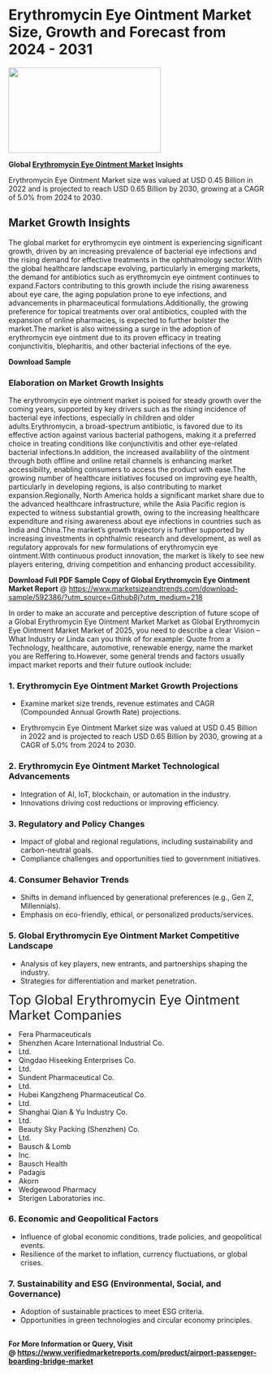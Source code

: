 <H1>Erythromycin Eye Ointment Market Size, Growth and Forecast from 2024 - 2031</H1><img class="aligncenter size-medium wp-image-584254" src="https://thirdeyenews.in/wp-content/uploads/2024/09/Global-Market-Research-300x168.jpeg" alt="" width="300" height="168" /><p><strong>Global&nbsp;<a href="https://www.marketsizeandtrends.com/download-sample/592386/?utm_source=Github8j?utm_medium=218">Erythromycin Eye Ointment Market</a> Insights</strong></p><p>Erythromycin Eye Ointment Market size was valued at USD 0.45 Billion in 2022 and is projected to reach USD 0.65 Billion by 2030, growing at a CAGR of 5.0% from 2024 to 2030.</p><p><h2>Market Growth Insights</h2> The global market for erythromycin eye ointment is experiencing significant growth, driven by an increasing prevalence of bacterial eye infections and the rising demand for effective treatments in the ophthalmology sector.With the global healthcare landscape evolving, particularly in emerging markets, the demand for antibiotics such as erythromycin eye ointment continues to expand.Factors contributing to this growth include the rising awareness about eye care, the aging population prone to eye infections, and advancements in pharmaceutical formulations.Additionally, the growing preference for topical treatments over oral antibiotics, coupled with the expansion of online pharmacies, is expected to further bolster the market.The market is also witnessing a surge in the adoption of erythromycin eye ointment due to its proven efficacy in treating conjunctivitis, blepharitis, and other bacterial infections of the eye.<p><strong>Download Sample</strong></p> <h3>Elaboration on Market Growth Insights</h3> The erythromycin eye ointment market is poised for steady growth over the coming years, supported by key drivers such as the rising incidence of bacterial eye infections, especially in children and older adults.Erythromycin, a broad-spectrum antibiotic, is favored due to its effective action against various bacterial pathogens, making it a preferred choice in treating conditions like conjunctivitis and other eye-related bacterial infections.In addition, the increased availability of the ointment through both offline and online retail channels is enhancing market accessibility, enabling consumers to access the product with ease.The growing number of healthcare initiatives focused on improving eye health, particularly in developing regions, is also contributing to market expansion.Regionally, North America holds a significant market share due to the advanced healthcare infrastructure, while the Asia Pacific region is expected to witness substantial growth, owing to the increasing healthcare expenditure and rising awareness about eye infections in countries such as India and China.The market’s growth trajectory is further supported by increasing investments in ophthalmic research and development, as well as regulatory approvals for new formulations of erythromycin eye ointment.With continuous product innovation, the market is likely to see new players entering, driving competition and enhancing product accessibility.<p><span class=""><strong>Download Full PDF Sample Copy of Global Erythromycin Eye Ointment Market Report</strong> @ <a href="https://www.marketsizeandtrends.com/download-sample/592386/?utm_source=Github8j?utm_medium=218" target="_blank">https://www.marketsizeandtrends.com/download-sample/592386/?utm_source=Github8j?utm_medium=218</a></span></p><p>In order to make an accurate and perceptive description of future scope of a Global&nbsp;Erythromycin Eye Ointment Market Market as Global&nbsp;Erythromycin Eye Ointment Market Market of 2025, you need to describe a clear Vision &ndash; What Industry or Linda can you think of for example: Quote from a Technology, healthcare, automotive, renewable energy, name the market you are Reffering to.However, some general trends and factors usually impact market reports and their future outlook include:</p><h3>1.&nbsp;<strong>Erythromycin Eye Ointment Market Growth Projections</strong></h3><ul><li>Examine market size trends, revenue estimates and CAGR (Compounded Annual Growth Rate) projections.</li><li><p>Erythromycin Eye Ointment Market size was valued at USD 0.45 Billion in 2022 and is projected to reach USD 0.65 Billion by 2030, growing at a CAGR of 5.0% from 2024 to 2030.</p></li></ul><h3>2.&nbsp;<strong>Erythromycin Eye Ointment Market Technological Advancements</strong></h3><ul><li>Integration of AI, IoT, blockchain, or automation in the industry.</li><li>Innovations driving cost reductions or improving efficiency.</li></ul><h3>3.&nbsp;<strong>Regulatory and Policy Changes</strong></h3><ul><li>Impact of global and regional regulations, including sustainability and carbon-neutral goals.</li><li>Compliance challenges and opportunities tied to government initiatives.</li></ul><h3>4.&nbsp;<strong>Consumer Behavior Trends</strong></h3><ul><li>Shifts in demand influenced by generational preferences (e.g., Gen Z, Millennials).</li><li>Emphasis on eco-friendly, ethical, or personalized products/services.</li></ul><h3>5.&nbsp;<strong>Global Erythromycin Eye Ointment Market Competitive Landscape</strong></h3><ul><li>Analysis of key players, new entrants, and partnerships shaping the industry.</li><li>Strategies for differentiation and market penetration.</li></ul><p data-pm-slice="1 1 []"><span style="color: inherit; font-family: inherit; font-size: 25px;">Top Global Erythromycin Eye Ointment Market Companies</span></p><div class="" data-test-id=""><p><li>Fera Pharmaceuticals</li><li> Shenzhen Acare International Industrial Co.</li><li> Ltd.</li><li> Qingdao Hiseeking Enterprises Co.</li><li> Ltd.</li><li> Sundent Pharmaceutical Co.</li><li> Ltd.</li><li> Hubei Kangzheng Pharmaceutical Co.</li><li> Ltd.</li><li> Shanghai Qian & Yu Industry Co.</li><li> Ltd.</li><li> Beauty Sky Packing (Shenzhen) Co.</li><li> Ltd.</li><li> Bausch & Lomb</li><li> Inc.</li><li> Bausch Health</li><li> Padagis</li><li> Akorn</li><li> Wedgewood Pharmacy</li><li> Sterigen Laboratories inc.</li></p></div><h3>6.&nbsp;<strong>Economic and Geopolitical Factors</strong></h3><ul><li>Influence of global economic conditions, trade policies, and geopolitical events.</li><li>Resilience of the market to inflation, currency fluctuations, or global crises.</li></ul><h3>7.&nbsp;<strong>Sustainability and ESG (Environmental, Social, and Governance)</strong></h3><ul><li>Adoption of sustainable practices to meet ESG criteria.</li><li>Opportunities in green technologies and circular economy principles.</li></ul><h2><strong style="font-size: 14px;">For More Information or Query, Visit @&nbsp;</strong><a style="background-color: #ffffff; font-size: 14px;" href="https://www.marketsizeandtrends.com/report/erythromycin-eye-ointment-market/" target="_blank">https://www.verifiedmarketreports.com/product/airport-passenger-boarding-bridge-market</a></h2>